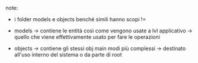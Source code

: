 note:

- i folder models e objects benché simili hanno scopi !=

- models    -> contiene le entità così come vengono usate a lvl applicativo
            -> quello che viene effettivamente usato per fare le operazioni

- objects   -> contiene gli stessi obj main modi più complessi
            -> destinato all'uso interno del sistema o da parte di root